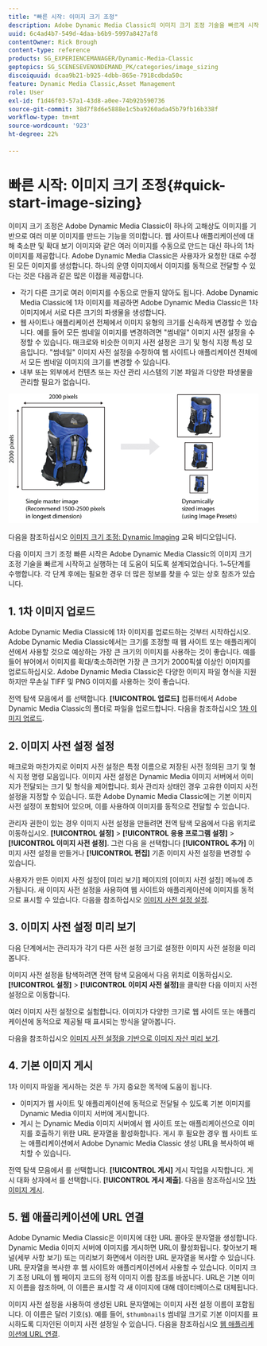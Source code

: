 ```yaml
---
title: "빠른 시작: 이미지 크기 조정"
description: Adobe Dynamic Media Classic의 이미지 크기 조정 기술을 빠르게 시작하고 실행하는 데 도움이 되는 이미지 크기 조정에 대한 소개 및 빠른 시작입니다.
uuid: 6c4ad4b7-549d-4daa-b6b9-5997a8427af8
contentOwner: Rick Brough
content-type: reference
products: SG_EXPERIENCEMANAGER/Dynamic-Media-Classic
geptopics: SG_SCENESEVENONDEMAND_PK/categories/image_sizing
discoiquuid: dcaa9b21-b925-4dbb-865e-7918cdbda50c
feature: Dynamic Media Classic,Asset Management
role: User
exl-id: f1d46f03-57a1-43d8-a0ee-74b92b590736
source-git-commit: 38d7f8d6e5888e1c5ba9260ada45b79fb16b338f
workflow-type: tm+mt
source-wordcount: '923'
ht-degree: 22%

---
```


# 빠른 시작: 이미지 크기 조정{#quick-start-image-sizing}

이미지 크기 조정은 Adobe Dynamic Media Classic이 하나의 고해상도 이미지를 기반으로 여러 미분 이미지를 만드는 기능을 의미합니다. 웹 사이트나 애플리케이션에 대해 축소판 및 확대 보기 이미지와 같은 여러 이미지를 수동으로 만드는 대신 하나의 1차 이미지를 제공합니다. Adobe Dynamic Media Classic은 사용자가 요청한 대로 수정된 모든 이미지를 생성합니다. 하나의 운영 이미지에서 이미지를 동적으로 전달할 수 있다는 것은 다음과 같은 많은 이점을 제공합니다.

* 각기 다른 크기로 여러 이미지를 수동으로 만들지 않아도 됩니다. Adobe Dynamic Media Classic에 1차 이미지를 제공하면 Adobe Dynamic Media Classic은 1차 이미지에서 서로 다른 크기의 파생물을 생성합니다.
* 웹 사이트나 애플리케이션 전체에서 이미지 유형의 크기를 신속하게 변경할 수 있습니다. 예를 들어 모든 썸네일 이미지를 변경하려면 &quot;썸네일&quot; 이미지 사전 설정을 수정할 수 있습니다. 매크로와 비슷한 이미지 사전 설정은 크기 및 형식 지정 특성 모음입니다. &quot;썸네일&quot; 이미지 사전 설정을 수정하여 웹 사이트나 애플리케이션 전체에서 모든 썸네일 이미지의 크기를 변경할 수 있습니다.
* 내부 또는 외부에서 컨텐츠 또는 자산 관리 시스템의 기본 파일과 다양한 파생물을 관리할 필요가 없습니다.

![동일한 고해상도 주 파일과는 다른 크기로 여러 개의 파생 이미지를 만들 수 있습니다.](/help/using/assets/is_derivative_sizes_popup.png)

다음을 참조하십시오 [이미지 크기 조정: Dynamic Imaging](https://s7d5.scene7.com/s7viewers/html5/VideoViewer.html?videoserverurl=https://s7d5.scene7.com/is/content/&amp;emailurl=https://s7d5.scene7.com/s7/emailFriend&amp;serverUrl=https://s7d5.scene7.com/is/image/&amp;config=Scene7SharedAssets/Universal_HTML5_Video&amp;contenturl=https://s7d5.scene7.com/skins/&amp;asset=S7tutorials/557_Image%20Sizing_converted%20renamed_Dynamic%20Imaging-AVS) 교육 비디오입니다.

다음 이미지 크기 조정 빠른 시작은 Adobe Dynamic Media Classic의 이미지 크기 조정 기술을 빠르게 시작하고 실행하는 데 도움이 되도록 설계되었습니다. 1~5단계를 수행합니다. 각 단계 후에는 필요한 경우 더 많은 정보를 찾을 수 있는 상호 참조가 있습니다.

## 1. 1차 이미지 업로드

Adobe Dynamic Media Classic에 1차 이미지를 업로드하는 것부터 시작하십시오. Adobe Dynamic Media Classic에서는 크기를 조정할 때 웹 사이트 또는 애플리케이션에서 사용할 것으로 예상하는 가장 큰 크기의 이미지를 사용하는 것이 좋습니다. 예를 들어 뷰어에서 이미지를 확대/축소하려면 가장 큰 크기가 2000픽셀 이상인 이미지를 업로드하십시오. Adobe Dynamic Media Classic은 다양한 이미지 파일 형식을 지원하지만 무손실 TIFF 및 PNG 이미지를 사용하는 것이 좋습니다.

전역 탐색 모음에서 를 선택합니다. **[!UICONTROL 업로드]** 컴퓨터에서 Adobe Dynamic Media Classic의 폴더로 파일을 업로드합니다. 다음을 참조하십시오 [1차 이미지 업로드](uploading-master-images.md#uploading_master_images).

## 2. 이미지 사전 설정 설정

매크로와 마찬가지로 이미지 사전 설정은 특정 이름으로 저장된 사전 정의된 크기 및 형식 지정 명령 모음입니다. 이미지 사전 설정은 Dynamic Media 이미지 서버에서 이미지가 전달되는 크기 및 형식을 제어합니다. 회사 관리자 상태인 경우 고유한 이미지 사전 설정을 지정할 수 있습니다. 또한 Adobe Dynamic Media Classic에는 기본 이미지 사전 설정이 포함되어 있으며, 이를 사용하여 이미지를 동적으로 전달할 수 있습니다.

관리자 권한이 있는 경우 이미지 사전 설정을 만들려면 전역 탐색 모음에서 다음 위치로 이동하십시오. **[!UICONTROL 설정]** > **[!UICONTROL 응용 프로그램 설정]** > **[!UICONTROL 이미지 사전 설정]**. 그런 다음 을 선택합니다 **[!UICONTROL 추가]** 이미지 사전 설정을 만들거나 **[!UICONTROL 편집]** 기존 이미지 사전 설정을 변경할 수 있습니다.

사용자가 만든 이미지 사전 설정이 [미리 보기] 페이지의 [이미지 사전 설정] 메뉴에 추가됩니다. 새 이미지 사전 설정을 사용하여 웹 사이트와 애플리케이션에 이미지를 동적으로 표시할 수 있습니다. 다음을 참조하십시오 [이미지 사전 설정 설정](setting-image-presets.md#setting_up_image_presets).

## 3. 이미지 사전 설정 미리 보기

다음 단계에서는 관리자가 각기 다른 사전 설정 크기로 설정한 이미지 사전 설정을 미리 봅니다.

이미지 사전 설정을 탐색하려면 전역 탐색 모음에서 다음 위치로 이동하십시오. **[!UICONTROL 설정]** > **[!UICONTROL 이미지 사전 설정]**&#x200B;을 클릭한 다음 이미지 사전 설정으로 이동합니다.

여러 이미지 사전 설정으로 실험합니다. 이미지가 다양한 크기로 웹 사이트 또는 애플리케이션에 동적으로 제공될 때 표시되는 방식을 알아봅니다.

다음을 참조하십시오 [이미지 사전 설정을 기반으로 이미지 자산 미리 보기](previewing-asset.md#previewing_an_image_asset_based_on_its_image_preset).

## 4. 기본 이미지 게시

1차 이미지 파일을 게시하는 것은 두 가지 중요한 목적에 도움이 됩니다.

* 이미지가 웹 사이트 및 애플리케이션에 동적으로 전달될 수 있도록 기본 이미지를 Dynamic Media 이미지 서버에 게시합니다.
* 게시 는 Dynamic Media 이미지 서버에서 웹 사이트 또는 애플리케이션으로 이미지를 호출하기 위한 URL 문자열을 활성화합니다. 게시 후 필요한 경우 웹 사이트 또는 애플리케이션에서 Adobe Dynamic Media Classic 생성 URL을 복사하여 배치할 수 있습니다.

전역 탐색 모음에서 를 선택합니다. **[!UICONTROL 게시]** 게시 작업을 시작합니다. 게시 대화 상자에서 를 선택합니다. **[!UICONTROL 게시 제출]**. 다음을 참조하십시오 [1차 이미지 게시](publishing-master-images.md#publishing_master_images).

## 5. 웹 애플리케이션에 URL 연결

Adobe Dynamic Media Classic은 이미지에 대한 URL 콜아웃 문자열을 생성합니다. Dynamic Media 이미지 서버에 이미지를 게시하면 URL이 활성화됩니다. 찾아보기 패널(세부 사항 보기) 또는 미리보기 화면에서 이러한 URL 문자열을 복사할 수 있습니다. URL 문자열을 복사한 후 웹 사이트와 애플리케이션에서 사용할 수 있습니다. 이미지 크기 조정 URL이 웹 페이지 코드의 정적 이미지 이름 참조를 바꿉니다. URL은 기본 이미지 이름을 참조하며, 이 이름은 표시할 각 새 이미지에 대해 데이터베이스로 대체됩니다.

이미지 사전 설정을 사용하여 생성된 URL 문자열에는 이미지 사전 설정 이름이 포함됩니다. 이 이름은 달러 기호(`$`). 예를 들어, `$thumbnail$` 썸네일 크기로 기본 이미지를 표시하도록 디자인된 이미지 사전 설정일 수 있습니다. 다음을 참조하십시오 [웹 애플리케이션에 URL 연결](linking-urls-web-application.md#linking_urls_to_your_web_application).
